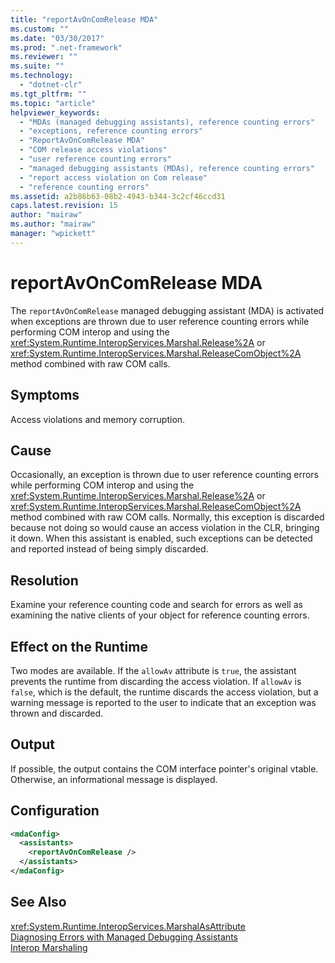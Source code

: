 ```yaml
---
title: "reportAvOnComRelease MDA"
ms.custom: ""
ms.date: "03/30/2017"
ms.prod: ".net-framework"
ms.reviewer: ""
ms.suite: ""
ms.technology: 
  - "dotnet-clr"
ms.tgt_pltfrm: ""
ms.topic: "article"
helpviewer_keywords: 
  - "MDAs (managed debugging assistants), reference counting errors"
  - "exceptions, reference counting errors"
  - "ReportAvOnComRelease MDA"
  - "COM release access violations"
  - "user reference counting errors"
  - "managed debugging assistants (MDAs), reference counting errors"
  - "report access violation on Com release"
  - "reference counting errors"
ms.assetid: a2b86b63-08b2-4943-b344-3c2cf46ccd31
caps.latest.revision: 15
author: "mairaw"
ms.author: "mairaw"
manager: "wpickett"
---
```

# reportAvOnComRelease MDA
The `reportAvOnComRelease` managed debugging assistant (MDA) is activated when exceptions are thrown due to user reference counting errors while performing COM interop and using the <xref:System.Runtime.InteropServices.Marshal.Release%2A> or <xref:System.Runtime.InteropServices.Marshal.ReleaseComObject%2A> method combined with raw COM calls.  
  
## Symptoms  
 Access violations and memory corruption.  
  
## Cause  
 Occasionally, an exception is thrown due to user reference counting errors while performing COM interop and using the <xref:System.Runtime.InteropServices.Marshal.Release%2A> or <xref:System.Runtime.InteropServices.Marshal.ReleaseComObject%2A> method combined with raw COM calls. Normally, this exception is discarded because not doing so would cause an access violation in the CLR, bringing it down. When this assistant is enabled, such exceptions can be detected and reported instead of being simply discarded.  
  
## Resolution  
 Examine your reference counting code and search for errors as well as examining the native clients of your object for reference counting errors.  
  
## Effect on the Runtime  
 Two modes are available. If the `allowAv` attribute is `true`, the assistant prevents the runtime from discarding the access violation. If `allowAv` is `false`, which is the default, the runtime discards the access violation, but a warning message is reported to the user to indicate that an exception was thrown and discarded.  
  
## Output  
 If possible, the output contains the COM interface pointer's original vtable. Otherwise, an informational message is displayed.  
  
## Configuration  
  
```xml  
<mdaConfig>  
  <assistants>  
    <reportAvOnComRelease />  
  </assistants>  
</mdaConfig>  
```  
  
## See Also  
 <xref:System.Runtime.InteropServices.MarshalAsAttribute>   
 [Diagnosing Errors with Managed Debugging Assistants](../../../docs/framework/debug-trace-profile/diagnosing-errors-with-managed-debugging-assistants.md)   
 [Interop Marshaling](../../../docs/framework/interop/interop-marshaling.md)
